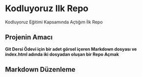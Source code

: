 # Kodluyoruz Ilk Repo
Kodluyoruz Eğitimi Kapsamında Açtığım İlk Repo
## Projenin Amacı
**Git Dersi Ödevi için bir adet görsel içeren Markdown dosyası ve index.html adında iki dosyadan oluşan bir Repo Açmak** <br/>
## Markdown Düzenleme

